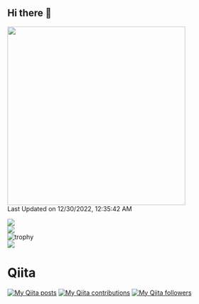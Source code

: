## Hi there 👋

<!--START_SECTION:lapras-card-->
<a href="https://lapras.com/public/HQQJFEA" target="_blank" rel="noopener noreferrer"><img src="https://lapras-card-generator.vercel.app/api/svg?e=3.13&b=3.36&i=2.64&b1=%23020E27&b2=%230E5593&i1=%23030E21&i2=%231688BF&l=ja" width="400" ></a>  
Last Updated on 12/30/2022, 12:35:42 AM
<!--END_SECTION:lapras-card-->

![](https://github-profile-summary-cards.vercel.app/api/cards/stats?username=0123takaokeita&theme=github_dark)
<br>
![](https://github-profile-summary-cards.vercel.app/api/cards/repos-per-language?username=0123takaokeita&theme=github_dark)
<br>
![trophy](https://github-profile-trophy.vercel.app/?username=0123takaokeita&theme=juicyfresh&column=3&margin-w=15&margin-h=15&title=Joined2020,Commits,Issues,PullRequest,Repositories,Followers)
<br>
![](https://github-profile-summary-cards.vercel.app/api/cards/profile-details?username=0123takaokeita&theme=github_dark)






# Qiita
[![My Qiita posts](https://qiita-badge.apiapi.app/s/kit_tko/posts.svg)](http://qiita.com/kit_tko)
[![My Qiita contributions](https://qiita-badge.apiapi.app/s/kit_tko/contributions.svg)](http://qiita.com/kit_tko)
[![My Qiita followers](https://qiita-badge.apiapi.app/s/kit_tko/followers.svg)](http://qiita.com/kit_tko)
